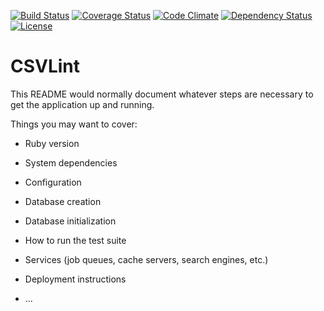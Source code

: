 [![Build Status](http://b.adge.me/travis/theodi/csvlint.png)](https://travis-ci.org/theodi/csvlint)
[![Coverage Status](http://b.adge.me/coveralls/theodi/csvlint/badge.png)](https://coveralls.io/r/theodi/csvlint)
[![Code Climate](https://codeclimate.com/github/theodi/csvlint.png)](https://codeclimate.com/github/theodi/csvlint)
[![Dependency Status](https://gemnasium.com/theodi/csvlint.png)](https://gemnasium.com/theodi/csvlint)
[![License](http://b.adge.me/:license-mit-green.svg)](http://theodi.mit-license.org/)

# CSVLint

This README would normally document whatever steps are necessary to get the
application up and running.

Things you may want to cover:

* Ruby version

* System dependencies

* Configuration

* Database creation

* Database initialization

* How to run the test suite

* Services (job queues, cache servers, search engines, etc.)

* Deployment instructions

* ...
